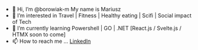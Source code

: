 - 👋 Hi, I’m @borowiak-m             My name is Mariusz
- 👀 I’m interested in               Travel | Fitness | Healthy eating | Scifi | Social impact of Tech
- 🌱 I’m currently learning          Powershell | GO | .NET [React.js / Svelte.js / HTMX soon to come]
- 📫 How to reach me ...             [LinkedIn](https://www.linkedin.com/in/mariusz-borowiak-27a77a289)

<!---
borowiak-m/borowiak-m is a ✨ special ✨ repository because its `README.md` (this file) appears on your GitHub profile.
You can click the Preview link to take a look at your changes.
--->
